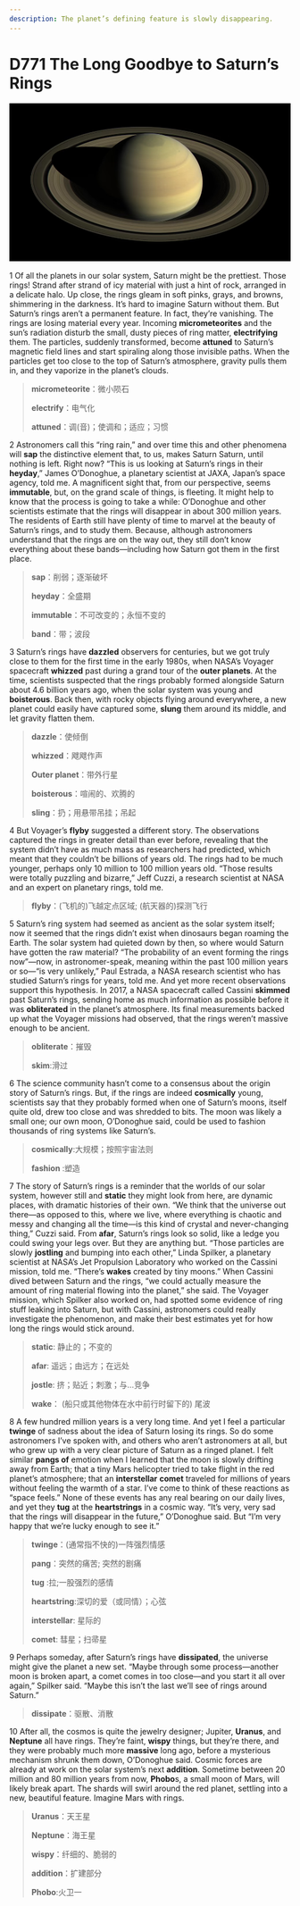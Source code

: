 ```yaml
---
description: The planet’s defining feature is slowly disappearing.
---
```


# D771 The Long Goodbye to Saturn’s Rings
![](./img/boxcnERC3Vu0Ho2lxBhh0zY4rSd.png)

1 Of all the planets in our solar system, Saturn might be the prettiest. Those rings! Strand after strand of icy material with just a hint of rock, arranged in a delicate halo. Up close, the rings gleam in soft pinks, grays, and browns, shimmering in the darkness. It’s hard to imagine Saturn without them.
But Saturn’s rings aren’t a permanent feature. In fact, they’re vanishing.
The rings are losing material every year. Incoming **micrometeorites** and the sun’s radiation disturb the small, dusty pieces of ring matter, **electrifying** them. The particles, suddenly transformed, become **attuned** to Saturn’s magnetic field lines and start spiraling along those invisible paths. When the particles get too close to the top of Saturn’s atmosphere, gravity pulls them in, and they vaporize in the planet’s clouds.

> **micrometeorite**：微小陨石
>
> **electrify**：电气化
>
> **attuned**：调(音)；使调和；适应；习惯
>

2 Astronomers call this “ring rain,” and over time this and other phenomena will **sap** the distinctive element that, to us, makes Saturn Saturn, until nothing is left. Right now? “This is us looking at Saturn’s rings in their **heyday**,” James O’Donoghue, a planetary scientist at JAXA, Japan’s space agency, told me. A magnificent sight that, from our perspective, seems **immutable**, but, on the grand scale of things, is fleeting.
It might help to know that the process is going to take a while: O’Donoghue and other scientists estimate that the rings will disappear in about 300 million years. The residents of Earth still have plenty of time to marvel at the beauty of Saturn’s rings, and to study them. Because, although astronomers understand that the rings are on the way out, they still don’t know everything about these bands—including how Saturn got them in the first place.

> **sap**：削弱；逐渐破坏
>
> **heyday**：全盛期
>
> **immutable**：不可改变的；永恒不变的
>
> **band**：带；波段
>

3 Saturn’s rings have **dazzled** observers for centuries, but we got truly close to them for the first time in the early 1980s, when NASA’s Voyager spacecraft **whizzed** past during a grand tour of the **outer planets**. At the time, scientists suspected that the rings probably formed alongside Saturn about 4.6 billion years ago, when the solar system was young and **boisterous**. Back then, with rocky objects flying around everywhere, a new planet could easily have captured some, **slung** them around its middle, and let gravity flatten them.

> **dazzle**：使倾倒
>
> **whizzed**：飕飕作声
>
> **Outer planet**：带外行星
>
> **boisterous**：喧闹的、欢腾的
>
> **sling**：扔；用悬带吊挂；吊起
>

4 But Voyager’s **flyby** suggested a different story. The observations captured the rings in greater detail than ever before, revealing that the system didn’t have as much mass as researchers had predicted, which meant that they couldn’t be billions of years old. The rings had to be much younger, perhaps only 10 million to 100 million years old. “Those results were totally puzzling and bizarre,” Jeff Cuzzi, a research scientist at NASA and an expert on planetary rings, told me.

> **flyby**：(飞机的)飞越定点区域; (航天器的)探测飞行
>

5  Saturn’s ring system had seemed as ancient as the solar system itself; now it seemed that the rings didn’t exist when dinosaurs began roaming the Earth. The solar system had quieted down by then, so where would Saturn have gotten the raw material? “The probability of an event forming the rings now”—now, in astronomer-speak, meaning within the past 100 million years or so—“is very unlikely,” Paul Estrada, a NASA research scientist who has studied Saturn’s rings for years, told me. And yet more recent observations support this hypothesis. In 2017, a NASA spacecraft called Cassini **skimmed** past Saturn’s rings, sending home as much information as possible before it was **obliterated** in the planet’s atmosphere. Its final measurements backed up what the Voyager missions had observed, that the rings weren’t massive enough to be ancient.

> **obliterate**：摧毁
>
> **skim**:滑过
>

6 The science community hasn’t come to a consensus about the origin story of Saturn’s rings. But, if the rings are indeed **cosmically** young, scientists say that they probably formed when one of Saturn’s moons, itself quite old, drew too close and was shredded to bits. The moon was likely a small one; our own moon, O’Donoghue said, could be used to fashion thousands of ring systems like Saturn’s.

> **cosmically**:大规模；按照宇宙法则
>
> **fashion** :塑造
>

7 The story of Saturn’s rings is a reminder that the worlds of our solar system, however still and **static** they might look from here, are dynamic places, with dramatic histories of their own. “We think that the universe out there—as opposed to this, where we live, where everything is chaotic and messy and changing all the time—is this kind of crystal and never-changing thing,” Cuzzi said. From **afar**, Saturn’s rings look so solid, like a ledge you could swing your legs over. But they are anything but. “Those particles are slowly **jostling** and bumping into each other,” Linda Spilker, a planetary scientist at NASA’s Jet Propulsion Laboratory who worked on the Cassini mission, told me. “There’s **wakes** created by tiny moons.” When Cassini dived between Saturn and the rings, “we could actually measure the amount of ring material flowing into the planet,” she said. The Voyager mission, which Spilker also worked on, had spotted some evidence of ring stuff leaking into Saturn, but with Cassini, astronomers could really investigate the phenomenon, and make their best estimates yet for how long the rings would stick around.

> **static**: 静止的；不变的
>
> **afar**: 遥远；由远方；在远处
>
> **jostle**: 挤；贴近；刺激；与…竞争
>
> **wake**： (船只或其他物体在水中前行时留下的) 尾波
>

8  A few hundred million years is a very long time. And yet I feel a particular **twinge** of sadness about the idea of Saturn losing its rings. So do some astronomers I’ve spoken with, and others who aren’t astronomers at all, but who grew up with a very clear picture of Saturn as a ringed planet. I felt similar **pangs of** emotion when I learned that the moon is slowly drifting away from Earth; that a tiny Mars helicopter tried to take flight in the red planet’s atmosphere; that an **interstellar** **comet** traveled for millions of years without feeling the warmth of a star. I’ve come to think of these reactions as “space feels.” None of these events has any real bearing on our daily lives, and yet they **tug** at the **heartstrings** in a cosmic way. “It’s very, very sad that the rings will disappear in the future,” O’Donoghue said. But “I’m very happy that we’re lucky enough to see it.”

> **twinge**：(通常指不快的)一阵强烈情感
>
> **pang**：突然的痛苦; 突然的剧痛
>
> **tug** :拉;一股强烈的感情
>
> **heartstring**:深切的爱（或同情）；心弦
>
> **interstellar**: 星际的
>
> **comet**: 彗星；扫帚星
>

9  Perhaps someday, after Saturn’s rings have **dissipated**, the universe might give the planet a new set. “Maybe through some process—another moon is broken apart, a comet comes in too close—and you start it all over again,” Spilker said. “Maybe this isn’t the last we’ll see of rings around Saturn.”

> **dissipate**：驱散、消散
>

10 After all, the cosmos is quite the jewelry designer; Jupiter, **Uranus**, and **Neptune** all have rings. They’re faint, **wispy** things, but they’re there, and they were probably much more **massive** long ago, before a mysterious mechanism shrunk them down, O’Donoghue said. Cosmic forces are already at work on the solar system’s next **addition**. Sometime between 20 million and 80 million years from now, **Phobo**s, a small moon of Mars, will likely break apart. The shards will swirl around the red planet, settling into a new, beautiful feature. Imagine Mars with rings.

> **Uranus**：天王星
>
> **Neptune**：海王星
>
> **wispy**：纤细的、脆弱的
>
> **addition**：扩建部分
>
> **Phobo**:火卫一
>

